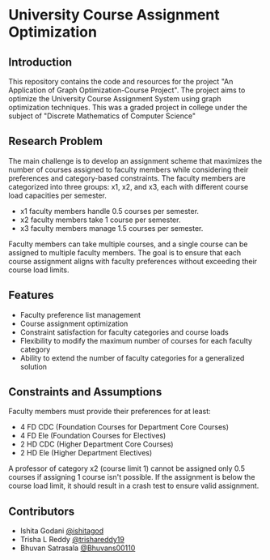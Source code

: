 # University Course Assignment Optimization 

## Introduction
This repository contains the code and resources for the project "An Application of Graph Optimization-Course Project". The project aims to optimize the University Course Assignment System using graph optimization techniques.
This was a graded project in college under the subject of "Discrete Mathematics of Computer Science"

## Research Problem
The main challenge is to develop an assignment scheme that maximizes the number of courses assigned to faculty members while considering their preferences and category-based constraints. The faculty members are categorized into three groups: x1, x2, and x3, each with different course load capacities per semester.

- x1 faculty members handle 0.5 courses per semester.
- x2 faculty members take 1 course per semester.
- x3 faculty members manage 1.5 courses per semester.

Faculty members can take multiple courses, and a single course can be assigned to multiple faculty members. The goal is to ensure that each course assignment aligns with faculty preferences without exceeding their course load limits.

## Features
- Faculty preference list management
- Course assignment optimization
- Constraint satisfaction for faculty categories and course loads
- Flexibility to modify the maximum number of courses for each faculty category
- Ability to extend the number of faculty categories for a generalized solution

## Constraints and Assumptions
Faculty members must provide their preferences for at least:

- 4 FD CDC (Foundation Courses for Department Core Courses)
- 4 FD Ele (Foundation Courses for Electives)
- 2 HD CDC (Higher Department Core Courses)
- 2 HD Ele (Higher Department Electives)

A professor of category x2 (course limit 1) cannot be assigned only 0.5 courses if assigning 1 course isn't possible.
If the assignment is below the course load limit, it should result in a crash test to ensure valid assignment.

## Contributors 
* Ishita Godani [@ishitagod](https://github.com/ishitagod)
* Trisha L Reddy [@trishareddy19](https://github.com/trishareddy19)
* Bhuvan Satrasala [@Bhuvans00110](https://github.com/Bhuvans00110)
